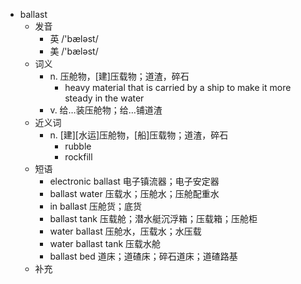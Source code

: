 - ballast
  - 发音
    - 英 /'bæləst/
    - 美 /'bæləst/
  - 词义
    - n. 压舱物，[建]压载物；道渣，碎石
      - heavy material that is carried by a ship to make it more steady in the water
    - v. 给…装压舱物；给…铺道渣
  - 近义词
    - n. [建][水运]压舱物，[船]压载物；道渣，碎石
      - rubble
      - rockfill
  - 短语
    - electronic ballast 电子镇流器；电子安定器
    - ballast water 压载水；压舱水；压舱配重水
    - in ballast 压舱货；底货
    - ballast tank 压载舱；潜水艇沉浮箱；压载箱；压舱柜
    - water ballast 压舱水，压载水；水压载
    - water ballast tank 压载水舱
    - ballast bed 道床；道碴床；碎石道床；道碴路基
  - 补充
